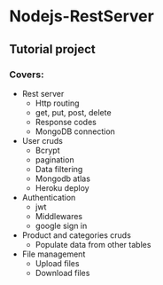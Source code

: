 # Nodejs-RestServer

## Tutorial project

### Covers:

- Rest server
    - Http routing
    - get, put, post, delete
    - Response codes
    - MongoDB connection
- User cruds
    - Bcrypt
    - pagination
    - Data filtering
    - Mongodb atlas
    - Heroku deploy
- Authentication
    - jwt
    - Middlewares
    - google sign in
 - Product and categories cruds
    - Populate data from other tables
 - File management
    - Upload files
    - Download files   
